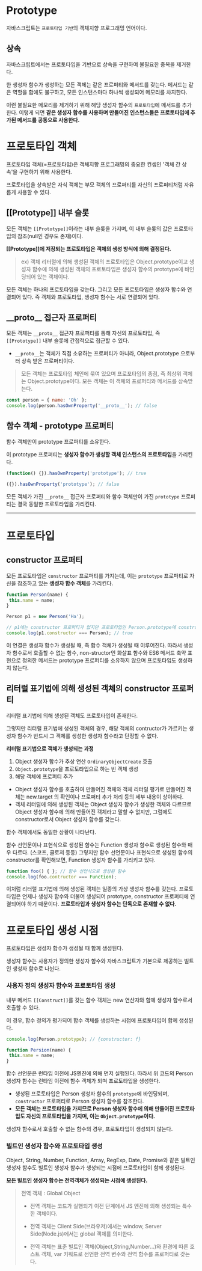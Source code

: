 # Prototype

자바스크립트는 `프로토타입 기반`의 객체지향 프로그래밍 언어이다.

## 상속
자바스크립트에서는 프로토타입을 기반으로 상속을 구현하여 불필요한 중복을 제거한다.

한 생성자 함수가 생성하는 모든 객체는 같은 프로퍼티와 메서드를 갖는다.
메서드는 같은 역할을 함에도 불구하고, 모든 인스턴스마다 하나씩 생성되어 메모리를 차지한다.

이런 불필요한 메모리를 제거하기 위해 해당 생성자 함수의 `프로토타입`에 메서드를 추가한다.
이렇게 되면 **같은 생성자 함수를 사용하며 만들어진 인스턴스들은 프로토타입에 추가된 메서드를 공동으로 사용한다.**

# 프로토타입 객체 
프로토타입 객체(=프로토타입)은 객체지향 프로그래밍의 중요한 컨셉인 '객체 간 상속'을 구현하기 위해 사용한다.

프로토타입을 상속받은 자식 객체는 부모 객체의 프로퍼티를 자신의 프로퍼티처럼 자유롭게 사용할 수 있다.

## [[Prototype]] 내부 슬롯
모든 객체는 `[[Prototype]]`이라는 내부 슬롯을 가지며, 이 내부 슬롯의 값은 프로토타입의 참조(null인 경우도 존재)이다.

**[[Prototype]]에 저장되는 프로토타입은 객체의 생성 방식에 의해 결정된다.**
> ex) 객체 리터럴에 의해 생성된 객체의 프로토타입은 Object.prototype이고 생성자 함수에 의해 생성된 객체의 프로토타입은 생성자 함수의 prototype에 바인딩되어 있는 객체이다.

모든 객체는 하나의 프로토타입을 갖는다. 그리고 모든 프로토타입은 생성자 함수와 연결되어 있다.
즉 객체와 프로토타입, 생성자 함수는 서로 연결되어 있다.

 
## \_\_proto\_\_ 접근자 프로퍼티
모든 객체는 `__proto__` 접근자 프로퍼티를 통해 자신의 프로토타입, 즉 `[[Prototype]]` 내부 슬롯에 간접적으로 접근할 수 있다.

- `__proto__`는 객체가 직접 소유하는 프로퍼티가 아니라, Object.prototype 으로부터 상속 받은 프로퍼티이다.
> 모든 객체는 프로토타입 체인에 묶여 있으며 프로포타입의 종점, 즉 최상위 객체는 Object.prototype이다.
> 모든 객체는 이 객체의 프로퍼티와 메서드를 상속받는다.
```js
const person = { name: 'Oh' };
console.log(person.hasOwnProperty('__proto__'); // false
```

## 함수 객체 - prototype 프로퍼티
함수 객체만이 prototype 프로퍼티를 소유한다.

이 prototype 프로퍼티는 **생성자 함수가 생성할 객체 인스턴스의 프로토타입**을 가리킨다.
```js
(function() {}).hasOwnProperty('prototype'); // true

({}).hasOwnProperty('prototype'); // false
```


모든 객체가 가진 `__proto__` 접근자 프로퍼티와 함수 객체만이 가진 `prototype` 프로퍼티는 결국 동일한 프로토타입을 가리킨다.

---

# 프로토타입
## constructor 프로퍼티
모든 프로토타입은 `constructor` 프로퍼티를 가지는데, 이는 `prototype` 프로퍼티로 자신을 참조하고 있는 **생성자 함수 객체**를 가리킨다.

```js
function Person(name) {
 this.name = name;
}

Person p1 = new Person('Ha');

// p1에는 constructor 프로퍼티가 없지만 프로토타입인 Person.prototype에 constructor 프로퍼티가 있다.
console.log(p1.constructor === Person); // true
```

이 연결은 생성자 함수가 생성될 때, 즉 함수 객체가 생성될 때 이루어진다.
따라서 생성자 함수로서 호출할 수 없는 함수, non-structor인 화살표 함수와 ES6 메서드 축약 표현으로 정의한 메서드는
prototype 프로퍼티를 소유하지 않으며 프로토타입도 생성하지 않는다.

## 리터럴 표기법에 의해 생성된 객체의 constructor 프로퍼티
리터럴 표기법에 의해 생성된 객체도 프로토타입이 존재한다.

그렇지만 리터럴 표기법에 생성된 객체의 경우, 해당 객체의 contructor가 가르키는 생성자 함수가 반드시 그 객체를 생성한 생성자 함수라고 단정할 수 없다.

**리터럴 표기법으로 객체가 생성되는 과정**
1. Object 생성자 함수가 추상 연산 `OrdinaryObjectCreate` 호출
2. `Object.prototype`을 프로토타입으로 하는 빈 객체 생성
3. 해당 객체에 프로퍼티 추가

- Object 생성자 함수를 호출하여 만들어진 객체와 객체 리터럴 평가로 만들어진 객체는 new.target 의 확인이나 프로퍼티 추가 처리 등의 세부 내용이 상이하다.
- 객체 리터럴에 의해 생성된 객체는 Object 생성자 함수가 생성한 객체와 다르므로 Object 생성자 함수에 의해 만들어진 객체라고 말할 수 없지만, 그럼에도 constructor로서 Object 생성자 함수를 갖는다.

함수 객체에서도 동일한 상황이 나타난다.

함수 선언문이나 표현식으로 생성된 함수는 Function 생성자 함수로 생성된 함수와 매우 다르다. (스코프, 클로저 등등)
그렇지만 함수 선언문이나 표현식으로 생성된 함수의 constructor를 확인해보면, Function 생성자 함수를 가리키고 있다.
```js
function foo() { }; // 함수 선언식으로 생성된 함수
console.log(foo.contructor === Function); 
```

이처럼 리터럴 표기법에 의해 생성된 객체는 일종의 가상 생성자 함수를 갖는다. 프로토타입은 언제나 생성자 함수와 더불어 생성되어 prototype, constructor 프로퍼티에 연결되어야 하기 때문이다. **프로토타입과 생성자 함수는 단독으로 존재할 수 없다.**

# 프로토타입 생성 시점

프로토타입은 생성자 함수가 생성될 때 함께 생성된다.

생성자 함수는 사용자가 정의한 생성자 함수와 자바스크립트가 기본으로 제공하는 빌트인 생성자 함수로 나뉜다.

### 사용자 정의 생성자 함수와 프로토타입 생성
내부 메서드 `[[Construct]]`를 갖는 함수 객체는 new 연산자와 함께 생성자 함수로서 호출할 수 있다.

이 경우, 함수 정의가 평가되어 함수 객체를 생성하는 시점에 프로토타입이 함께 생성된다.
```js
console.log(Person.prototype); // {constructor: f}

function Persion(name) {
 this.name = name;
}
```
함수 선언문은 런타임 이전에 JS엔진에 의해 먼저 실행된다. 따라서 위 코드의 Person 생성자 함수는 런타임 이전에 함수 객체가 되며 프로토타입을 생성한다.
- 생성된 프로토타입은 Person 생성자 함수의 `prototype`에 바인딩되며, `constructor` 프로퍼티로 Person 생성자 함수를 참조한다.
- **모든 객체는 프로토타입을 가지므로 Person 생성자 함수에 의해 만들어진 프로토타입도 자신의 프로토타입을 가지며, 이는 `Object.prototype`이다.**


생성자 함수로서 호출할 수 없는 함수의 경우, 프로토타입이 생성되지 않는다.

### 빌트인 생성자 함수와 프로토타입 생성
Object, String, Number, Function, Array, RegExp, Date, Promise와 같은 빌트인 생성자 함수도 빌트인 생성자 함수가 생성되는 시점에 프로토타입이 함께 생성된다.

**모든 빌트인 생성자 함수는 전역객체가 생성되는 시점에 생성된다.**

> 전역 객체 : Global Object
>
> - 전역 객체는 코드가 실행되기 이전 단계에서 JS 엔진에 의해 생성되는 특수한 객체이다.
> 
> - 전역 객체는 Client Side(브라우저)에서는 window, Server Side(Node.js)에서는 global 객체를 의미한다.
> 
> - 전역 객체는 표준 빌트인 객체(Object,String,Number...)와 환경에 따른 호스트 객체, var 키워드로 선언한 전역 변수와 전역 함수를 프로퍼티로 갖는다.

